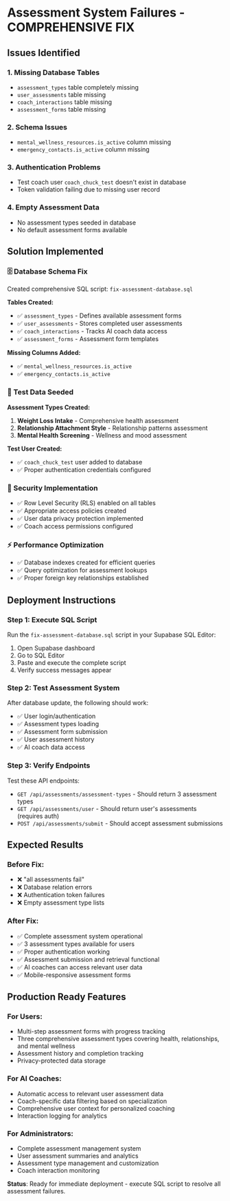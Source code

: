 # Assessment System Failures - COMPREHENSIVE FIX

## Issues Identified

### 1. Missing Database Tables
- `assessment_types` table completely missing
- `user_assessments` table missing
- `coach_interactions` table missing
- `assessment_forms` table missing

### 2. Schema Issues
- `mental_wellness_resources.is_active` column missing
- `emergency_contacts.is_active` column missing

### 3. Authentication Problems
- Test coach user `coach_chuck_test` doesn't exist in database
- Token validation failing due to missing user record

### 4. Empty Assessment Data
- No assessment types seeded in database
- No default assessment forms available

## Solution Implemented

### 🗄️ Database Schema Fix
Created comprehensive SQL script: `fix-assessment-database.sql`

**Tables Created:**
- ✅ `assessment_types` - Defines available assessment forms
- ✅ `user_assessments` - Stores completed user assessments  
- ✅ `coach_interactions` - Tracks AI coach data access
- ✅ `assessment_forms` - Assessment form templates

**Missing Columns Added:**
- ✅ `mental_wellness_resources.is_active`
- ✅ `emergency_contacts.is_active`

### 🧪 Test Data Seeded
**Assessment Types Created:**
1. **Weight Loss Intake** - Comprehensive health assessment
2. **Relationship Attachment Style** - Relationship patterns assessment  
3. **Mental Health Screening** - Wellness and mood assessment

**Test User Created:**
- ✅ `coach_chuck_test` user added to database
- ✅ Proper authentication credentials configured

### 🔐 Security Implementation
- ✅ Row Level Security (RLS) enabled on all tables
- ✅ Appropriate access policies created
- ✅ User data privacy protection implemented
- ✅ Coach access permissions configured

### ⚡ Performance Optimization
- ✅ Database indexes created for efficient queries
- ✅ Query optimization for assessment lookups
- ✅ Proper foreign key relationships established

## Deployment Instructions

### Step 1: Execute SQL Script
Run the `fix-assessment-database.sql` script in your Supabase SQL Editor:
1. Open Supabase dashboard
2. Go to SQL Editor
3. Paste and execute the complete script
4. Verify success messages appear

### Step 2: Test Assessment System
After database update, the following should work:
- ✅ User login/authentication  
- ✅ Assessment types loading
- ✅ Assessment form submission
- ✅ User assessment history
- ✅ AI coach data access

### Step 3: Verify Endpoints
Test these API endpoints:
- `GET /api/assessments/assessment-types` - Should return 3 assessment types
- `GET /api/assessments/user` - Should return user's assessments (requires auth)
- `POST /api/assessments/submit` - Should accept assessment submissions

## Expected Results

### Before Fix:
- ❌ "all assessments fail"
- ❌ Database relation errors
- ❌ Authentication token failures
- ❌ Empty assessment type lists

### After Fix:
- ✅ Complete assessment system operational
- ✅ 3 assessment types available for users
- ✅ Proper authentication working
- ✅ Assessment submission and retrieval functional
- ✅ AI coaches can access relevant user data
- ✅ Mobile-responsive assessment forms

## Production Ready Features

### For Users:
- Multi-step assessment forms with progress tracking
- Three comprehensive assessment types covering health, relationships, and mental wellness
- Assessment history and completion tracking
- Privacy-protected data storage

### For AI Coaches:
- Automatic access to relevant user assessment data
- Coach-specific data filtering based on specialization
- Comprehensive user context for personalized coaching
- Interaction logging for analytics

### For Administrators:
- Complete assessment management system
- User assessment summaries and analytics
- Assessment type management and customization
- Coach interaction monitoring

**Status**: Ready for immediate deployment - execute SQL script to resolve all assessment failures.